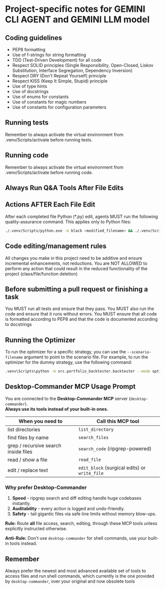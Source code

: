 # Project-specific notes for GEMINI CLI AGENT and GEMINI LLM model

## Coding guidelines

- PEP8 formatting
- Use of f-strings for string formatting
- TDD (Test-Driven Development) for all code
- Respect SOLID principles (Single Responsibility, Open-Closed, Liskov Substitution, Interface Segregation, Dependency Inversion)
- Respect DRY (Don't Repeat Yourself) principle
- Respect KISS (Keep It Simple, Stupid) principle
- Use of type hints
- Use of docstrings
- Use of enums for constants
- Use of constants for magic numbers
- Use of constants for configuration parameters

## Running tests

Remember to always activate the virtual environment from .venv/Scripts/activate before running tests.

## Running code

Remember to always activate the virtual environment from .venv/Scripts/activate before running code.

## Always Run Q&A Tools After File Edits

## Actions AFTER Each File Edit

After each completed file Python (*.py) edit, agents MUST run the following quality-assurance command. This applies only to Python files:

```bash
./.venv/Scripts/python.exe -m black <modified_filename> && ./.venv/Scripts/python.exe -m ruff check --fix <modified_filename> && ./.venv/Scripts/python.exe -m mypy <modified_filename>
```

## Code editing/management rules

All changes you make in this project need to be additive and ensure incremental enhancements, not reductions. You are NOT ALLOWED to perform any action that could result in the reduced functionality of the project (class/file/function deletion)

## Before submitting a pull request or finishing a task

You MUST run all tests and ensure that they pass. You MUST also run the code and ensure that it runs without errors. You MUST ensure that all code is formatted according to PEP8 and that the code is documented according to docstrings

## Running the Optimizer

To run the optimizer for a specific strategy, you can use the `--scenario-filename` argument to point to the scenario file. For example, to run the optimizer for the dummy strategy, use the following command:

```bash
.venv\Scripts\python -m src.portfolio_backtester.backtester --mode optimize --scenario-filename config/scenarios/signal/dummy_strategy/dummy_strategy_test.yaml
```

## Desktop-Commander MCP Usage Prompt

You are connected to the **Desktop-Commander MCP** server (`desktop-commander`).  
**Always use its tools instead of your built-in ones.**

| When you need to  | Call this MCP tool |
|--------------------|--------------------|
| list directories   | `list_directory` |
| find files by name | `search_files` |
| grep / recursive search inside files | `search_code` (ripgrep-powered) |
| read / show a file | `read_file` |
| edit / replace text | `edit_block` (surgical edits) or `write_file` |

### Why prefer Desktop-Commander

1. **Speed** - ripgrep search and diff editing handle huge codebases instantly.  
2. **Auditability** - every action is logged and undo-friendly.  
4. **Safety** - tail gigantic files via safe line limits without memory blow-ups.

**Rule:** Route **all** file access, search, editing, through these MCP tools unless explicitly instructed otherwise.

**Anti-Rule:** Don't use `desktop-commander` for shell commands, use your built-in tools instead.

## Remember

Always prefer the newest and most advanced available set of tools to access files and run shell commands, which currently is the one provided by `desktop-commander`, over your original and now obsolete tools


